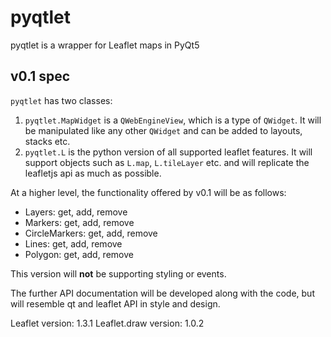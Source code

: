 # pyqtlet

pyqtlet is a wrapper for Leaflet maps in PyQt5

## v0.1 spec

`pyqtlet` has two classes:
1. `pyqtlet.MapWidget` is a `QWebEngineView`, which is a type of `QWidget`. It will be manipulated like any other `QWidget` and can be added to layouts, stacks etc.
2. `pyqtlet.L` is the python version of all supported leaflet features. It will support objects such as `L.map`, `L.tileLayer` etc. and will replicate the leafletjs api as much as possible.

At a higher level, the functionality offered by v0.1 will be as follows:

- Layers: get, add, remove
- Markers: get, add, remove
- CircleMarkers: get, add, remove
- Lines: get, add, remove
- Polygon: get, add, remove

This version will __not__ be supporting styling or events.

The further API documentation will be developed along with the code, but will resemble qt and leaflet API in style and design.

Leaflet version: 1.3.1
Leaflet.draw version: 1.0.2

